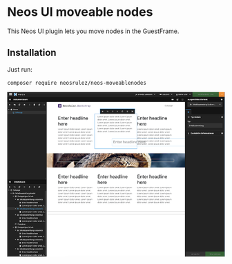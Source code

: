 # Neos UI moveable nodes

This Neos UI plugin lets you move nodes in the GuestFrame.

## Installation

Just run:

```
composer require neosrulez/neos-moveablenodes
```

![MoveableNodes](https://raw.githubusercontent.com/patriceckhart/NeosRulez.Neos.MoveableNodes/main/MoveableNodes.png)
